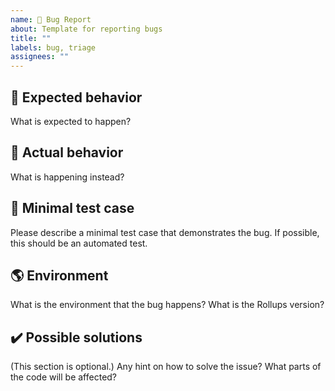 ```yaml
---
name: 🐛 Bug Report
about: Template for reporting bugs
title: ""
labels: bug, triage
assignees: ""
---
```


## 🙂 Expected behavior

What is expected to happen?

## 🫠 Actual behavior

What is happening instead?

## 🧪 Minimal test case

Please describe a minimal test case that demonstrates the bug.
If possible, this should be an automated test.

## 🌎 Environment

What is the environment that the bug happens?
What is the Rollups version?

## ✔️ Possible solutions

(This section is optional.)
Any hint on how to solve the issue?
What parts of the code will be affected?
